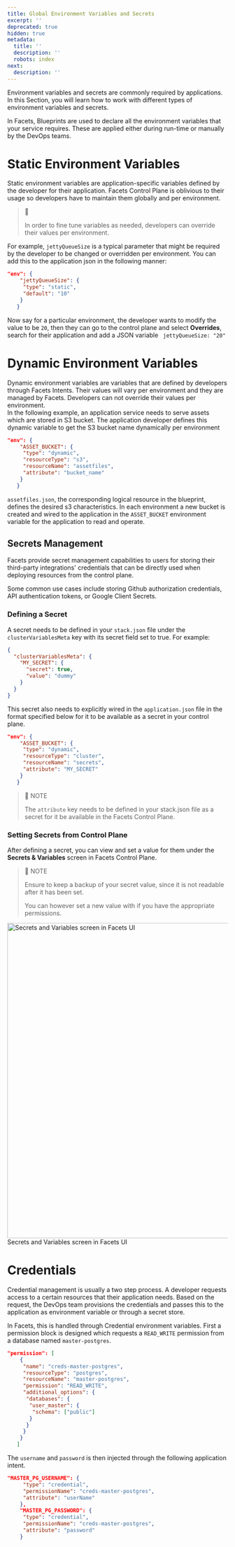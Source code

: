 ```yaml
---
title: Global Environment Variables and Secrets
excerpt: ''
deprecated: true
hidden: true
metadata:
  title: ''
  description: ''
  robots: index
next:
  description: ''
---
```

Environment variables and secrets are commonly required by applications. In this Section, you will learn how to work with different types of environment variables and secrets. 

In Facets, Blueprints are used to declare all the environment variables that your service requires. These are applied either during run-time or manually by the DevOps teams.

# Static Environment Variables

Static environment variables are application-specific variables defined by the developer for their application. Facets Control Plane is oblivious to their usage so developers have to maintain them globally and per environment. 

> 🚧
>
> In order to fine tune variables as needed, developers can override their values per environment.

For example, <code>jettyQueueSize</code> is a typical parameter that might be required by the developer to be changed or overridden per environment. You can add this to the application json in the following manner:

```json
"env": {
    "jettyQueueSize": {
     "type": "static",
     "default": "10"
    }
   }
```

Now say for a particular environment, the developer wants to modify the value to be <code>20</code>, then they can go to the control plane and select **Overrides**, search for their application and add a JSON variable <code> jettyQueueSize: "20"</code>

# Dynamic Environment Variables

Dynamic environment variables are variables that are defined by developers through Facets Intents. Their values will vary per environment and they are managed by Facets. Developers can not override their values per environment.\
In the following example, an application service needs to serve assets which are stored in S3 bucket. The application developer defines this dynamic variable to get the S3 bucket name dynamically per environment

```json
"env": {
    "ASSET_BUCKET": {
     "type": "dynamic",
     "resourceType": "s3",
     "resourceName": "assetfiles",
     "attribute": "bucket_name"
    }
   }
```

<code>assetfiles.json</code>, the corresponding logical resource in the blueprint, defines the desired s3 characteristics. In each environment a new bucket is created and wired to the application in the <code>ASSET\_BUCKET</code> environment variable for the application to read and operate.

## Secrets Management

Facets provide secret management capabilities to users for storing their third-party integrations' credentials that can be directly used when deploying resources from the control plane. 

Some common use cases include storing Github authorization credentials, API authentication tokens, or Google Client Secrets. 

### Defining a Secret

A secret needs to be defined in your `stack.json` file under the `clusterVariablesMeta` key with its secret field set to true. For example: 

```json
{
  "clusterVariablesMeta": {
    "MY_SECRET": {
      "secret": true,
      "value": "dummy"
    }
  }
}
```

This secret also needs to explicitly wired in the `application.json` file in the format specified below for it to be available as a secret in your control plane.

```json
"env": {
    "ASSET_BUCKET": {
     "type": "dynamic",
     "resourceType": "cluster",
     "resourceName": "secrets",
     "attribute": "MY_SECRET"
    }
   }
```

> 📘 NOTE
>
> The `attribute` key needs to be defined in your stack.json file as a secret for it be available in the Facets Control Plane.

### Setting Secrets from Control Plane

After defining a secret, you can view and set a value for them under the **Secrets & Variables** screen in Facets Control Plane. 

> 📌 NOTE
>
> Ensure to keep a backup of your secret value, since it is not readable after it has been set. 
>
> You can however set a new value with if you have the appropriate permissions.

<Image alt="Secrets and Variables screen in Facets UI" align="center" width="720[object Object]" src="https://files.readme.io/9df07c7-Screenshot_2022-07-12_at_11.44.34_AM.png">
  Secrets and Variables screen in Facets UI
</Image>

# Credentials

Credential management is usually a two step process.  A developer requests access to a certain resources that their application needs. Based on the request, the DevOps team provisions the credentials and passes this to the application as environment variable or through a secret store. 

In Facets, this is handled through Credential environment variables. First a permission block is designed which requests a <code>READ\_WRITE</code> permission from a database named <code>master-postgres</code>.

```json
"permission": [
    {
     "name": "creds-master-postgres",
     "resourceType": "postgres",
     "resourceName": "master-postgres",
     "permission": "READ_WRITE",
     "additional_options": {
      "databases": {
       "user_master": {
        "schema": ["public"]
       }
      }
     }
    }
   ]
```

The <code>username</code> and <code>password</code> is then injected through the following application intent. 

```json
"MASTER_PG_USERNAME": {
     "type": "credential",
     "permissionName": "creds-master-postgres",
     "attribute": "userName"
    },
    "MASTER_PG_PASSWORD": {
     "type": "credential",
     "permissionName": "creds-master-postgres",
     "attribute": "password"
    }
```
